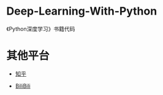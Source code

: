 # Deep-Learning-With-Python
《Python深度学习》书籍代码
# 其他平台

* [知乎](https://www.zhihu.com/people/bie-ying-xiang-zhi-li/activities)

* [BiliBili](https://space.bilibili.com/299585150)
